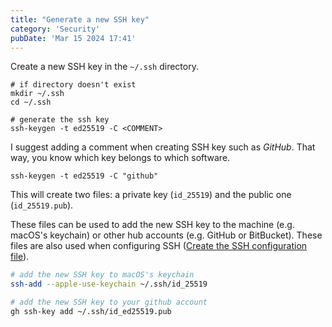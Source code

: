 ```yaml
---
title: "Generate a new SSH key"
category: 'Security'
pubDate: 'Mar 15 2024 17:41'
---
```


Create a new SSH key in the `~/.ssh` directory.

```shell
# if directory doesn't exist
mkdir ~/.ssh
cd ~/.ssh

# generate the ssh key
ssh-keygen -t ed25519 -C <COMMENT>
```

I suggest adding a comment when creating SSH key such as _GitHub_. That way, you know which key belongs to which software.

```shell
ssh-keygen -t ed25519 -C "github"
```

This will create two files: a private key (`id_25519`) and the public one (`id_25519.pub`).

These files can be used to add the new SSH key to the machine (e.g. macOS's keychain) or other hub accounts (e.g. GitHub or BitBucket). These files are also used when configuring SSH ([Create the SSH configuration file](/notes/create_the_ssh_configuration_file)).

```sh
# add the new SSH key to macOS's keychain
ssh-add --apple-use-keychain ~/.ssh/id_25519

# add the new SSH key to your github account
gh ssh-key add ~/.ssh/id_ed25519.pub
```